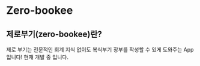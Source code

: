 # Zero-bookee

## 제로부기(zero-bookee)란?
제로 부기는 전문적인 회계 지식 없이도 복식부기 장부를 작성할 수 있게 도와주는 App 입니다! 현재 개발 중 입니다.
